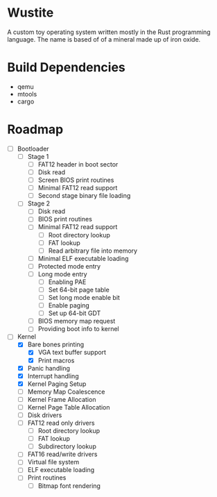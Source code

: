 # Wustite
A custom toy operating system written mostly in the Rust programming language. The name is based of of a mineral made up of iron oxide.

# Build Dependencies

* qemu
* mtools
* cargo

# Roadmap

- [ ] Bootloader
  - [ ] Stage 1
    - [ ] FAT12 header in boot sector
    - [ ] Disk read
    - [ ] Screen BIOS print routines
    - [ ] Minimal FAT12 read support
    - [ ] Second stage binary file loading
  - [ ] Stage 2
    - [ ] Disk read
    - [ ] BIOS print routines
    - [ ] Minimal FAT12 read support
      - [ ] Root directory lookup
      - [ ] FAT lookup
      - [ ] Read arbitrary file into memory
    - [ ] Minimal ELF executable loading
    - [ ] Protected mode entry
    - [ ] Long mode entry
      - [ ] Enabling PAE
      - [ ] Set 64-bit page table
      - [ ] Set long mode enable bit
      - [ ] Enable paging
      - [ ] Set up 64-bit GDT
    - [ ] BIOS memory map request
    - [ ] Providing boot info to kernel
- [ ] Kernel
  - [x] Bare bones printing
    - [x] VGA text buffer support
    - [x] Print macros
  - [x] Panic handling
  - [x] Interrupt handling
  - [x] Kernel Paging Setup
  - [ ] Memory Map Coalescence
  - [ ] Kernel Frame Allocation
  - [ ] Kernel Page Table Allocation
  - [ ] Disk drivers
  - [ ] FAT12 read only drivers
      - [ ] Root directory lookup
      - [ ] FAT lookup
      - [ ] Subdirectory lookup
  - [ ] FAT16 read/write drivers
  - [ ] Virtual file system
  - [ ] ELF executable loading
  - [ ] Print routines
    - [ ] Bitmap font rendering
